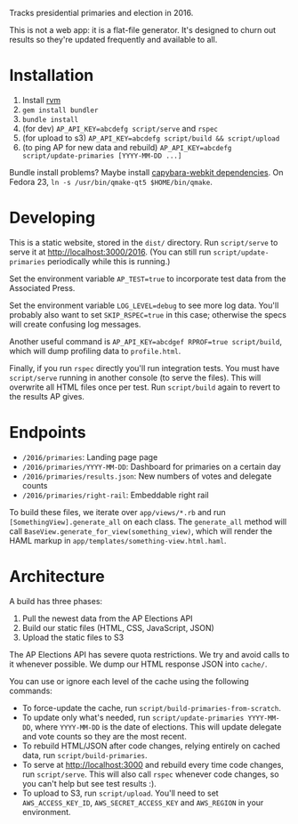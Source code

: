 Tracks presidential primaries and election in 2016.

This is not a web app: it is a flat-file generator. It's designed to churn out
results so they're updated frequently and available to all.

# Installation

1. Install [rvm](http://rvm.io)
2. `gem install bundler`
3. `bundle install`
4. (for dev) `AP_API_KEY=abcdefg script/serve` and `rspec`
5. (for upload to s3) `AP_API_KEY=abcdefg script/build && script/upload`
6. (to ping AP for new data and rebuild) `AP_API_KEY=abcdefg script/update-primaries [YYYY-MM-DD ...]`

Bundle install problems? Maybe install
[capybara-webkit dependencies](https://github.com/thoughtbot/capybara-webkit/wiki/Installing-Qt-and-compiling-capybara-webkit). On Fedora 23, `ln -s /usr/bin/qmake-qt5 $HOME/bin/qmake`.

# Developing

This is a static website, stored in the `dist/` directory. Run `script/serve` to
serve it at [http://localhost:3000/2016](http://localhost:3000/2016). (You can
still run `script/update-primaries` periodically while this is running.)

Set the environment variable `AP_TEST=true` to incorporate test data from the
Associated Press.

Set the environment variable `LOG_LEVEL=debug` to see more log data. You'll
probably also want to set `SKIP_RSPEC=true` in this case; otherwise the specs
will create confusing log messages.

Another useful command is `AP_API_KEY=abcdgef RPROF=true script/build`, which
will dump profiling data to `profile.html`.

Finally, if you run `rspec` directly you'll run integration tests. You must
have `script/serve` running in another console (to serve the files). This will
overwrite all HTML files once per test. Run `script/build` again to revert to
the results AP gives.

# Endpoints

* `/2016/primaries`: Landing page page
* `/2016/primaries/YYYY-MM-DD`: Dashboard for primaries on a certain day
* `/2016/primaries/results.json`: New numbers of votes and delegate counts
* `/2016/primaries/right-rail`: Embeddable right rail

To build these files, we iterate over `app/views/*.rb` and run
`[SomethingView].generate_all` on each class. The `generate_all` method will
call `BaseView.generate_for_view(something_view)`, which will render the HAML
markup in `app/templates/something-view.html.haml`.

# Architecture

A build has three phases:

1. Pull the newest data from the AP Elections API
2. Build our static files (HTML, CSS, JavaScript, JSON)
3. Upload the static files to S3

The AP Elections API has severe quota restrictions. We try and avoid calls to
it whenever possible. We dump our HTML response JSON into `cache/`.

You can use or ignore each level of the cache using the following commands:

* To force-update the cache, run `script/build-primaries-from-scratch`.
* To update only what's needed, run `script/update-primaries YYYY-MM-DD`, where
  `YYYY-MM-DD` is the date of elections. This will update delegate and vote
  counts so they are the most recent.
* To rebuild HTML/JSON after code changes, relying entirely on cached data, run
  `script/build-primaries`.
* To serve at [http://localhost:3000](http://localhost:3000) and rebuild every
  time code changes, run `script/serve`. This will also call `rspec` whenever
  code changes, so you can't help but see test results :).
* To upload to S3, run `script/upload`. You'll need to set `AWS_ACCESS_KEY_ID`,
  `AWS_SECRET_ACCESS_KEY` and `AWS_REGION` in your environment.
